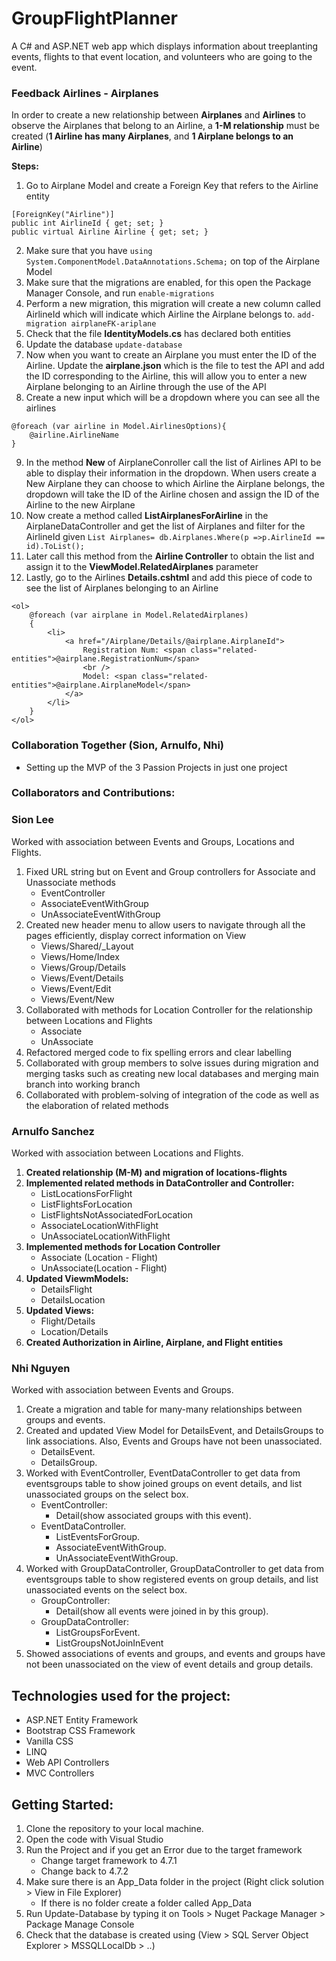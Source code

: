 # GroupFlightPlanner

A C# and ASP.NET web app which displays information about treeplanting events, flights to that event location, and volunteers who are going to the event.

### Feedback Airlines - Airplanes 

In order to create a new relationship between **Airplanes** and **Airlines** to observe the Airplanes that belong to an Airline, a **1-M relationship** must be created (**1 Airline has many Airplanes**, and **1 Airplane belongs to an Airline**)

**Steps:**

1.  Go to Airplane Model and create a Foreign Key that refers to the Airline entity
```
[ForeignKey("Airline")]
public int AirlineId { get; set; }
public virtual Airline Airline { get; set; }
```
2.  Make sure that you have ```using System.ComponentModel.DataAnnotations.Schema;``` on top of the Airplane Model
3.  Make sure that the migrations are enabled, for this open the Package Manager Console, and run ```enable-migrations```
4.  Perform a new migration, this migration will create a new column called AirlineId which will indicate which Airline the Airplane belongs to. ```add-migration airplaneFK-ariplane```
5.  Check that the file **IdentityModels.cs** has declared both entities
6.  Update the database ```update-database```
7.  Now when you want to create an Airplane you must enter the ID of the Airline. Update the **airplane.json** which is the file to test the API and add the ID corresponding to the Airline, this will allow you to enter a new Airplane belonging to an Airline through the use of the API
8.  Create a new input which will be a dropdown where you can see all the airlines
```
@foreach (var airline in Model.AirlinesOptions){
    @airline.AirlineName
}
```
9.  In the method **New** of AirplaneConroller call the list of Airlines API to be able to display their information in the dropdown. When users create a New Airplane they can choose to which Airline the Airplane belongs, the dropdown will take the ID of the Airline chosen and assign the ID of the Airline to the new Airplane
10.  Now create a method called **ListAirplanesForAirline** in the AirplaneDataController and get the list of Airplanes and filter for the AirlineId given ```List Airplanes= db.Airplanes.Where(p =>p.AirlineId == id).ToList();```
11.  Later call this method from the **Airline Controller** to obtain the list and assign it to the **ViewModel.RelatedAirplanes** parameter
12.  Lastly, go to the Airlines **Details.cshtml** and add this piece of code to see the list of Airplanes belonging to an Airline
```
<ol>
    @foreach (var airplane in Model.RelatedAirplanes)
    {
        <li>
            <a href="/Airplane/Details/@airplane.AirplaneId">
                Registration Num: <span class="related-entities">@airplane.RegistrationNum</span> 
                <br /> 
                Model: <span class="related-entities">@airplane.AirplaneModel</span>
            </a>
        </li>
    }
</ol>
```

### Collaboration Together (Sion, Arnulfo, Nhi)
- Setting up the MVP of the 3 Passion Projects in just one project

### Collaborators and Contributions:
### Sion Lee 
Worked with association between Events and Groups, Locations and Flights.
1. Fixed URL string but on Event and Group controllers for Associate and Unassociate methods
   - EventController
   - AssociateEventWithGroup
   - UnAssociateEventWithGroup
2. Created new header menu to allow users to navigate through all the pages efficiently, display correct information on View
   - Views/Shared/_Layout
   - Views/Home/Index
   - Views/Group/Details
   - Views/Event/Details
   - Views/Event/Edit
   - Views/Event/New
3. Collaborated with methods for Location Controller for the relationship between Locations and Flights
    - Associate 
    - UnAssociate
4. Refactored merged code to fix spelling errors and clear labelling
5. Collaborated with group members to solve issues during migration and merging tasks such as creating new local databases and merging main branch into working branch
6. Collaborated with problem-solving of integration of the code as well as the elaboration of related methods

### Arnulfo Sanchez
Worked with association between Locations and Flights.
1. **Created relationship (M-M) and migration of locations-flights**
2. **Implemented related methods in DataController and Controller:**
    - ListLocationsForFlight
    - ListFlightsForLocation
    - ListFlightsNotAssociatedForLocation
    - AssociateLocationWithFlight
    - UnAssociateLocationWithFlight 
3. **Implemented methods for Location Controller**
    - Associate (Location - Flight)
    - UnAssociate(Location - Flight)
4. **Updated ViewmModels:**
    - DetailsFlight
    - DetailsLocation
5. **Updated Views:**
    - Flight/Details
    - Location/Details
6. **Created Authorization in Airline, Airplane, and Flight entities**

### Nhi Nguyen
Worked with association between Events and Groups.
1. Create a migration and table for many-many relationships between groups and events.
2. Created and updated View Model for DetailsEvent, and DetailsGroups to link associations. Also, Events and Groups have not been unassociated.
   - DetailsEvent.
   - DetailsGroup.
3. Worked with EventController, EventDataController to get data from eventsgroups table to show joined groups on event details, and list unassociated groups on the select box.
   - EventController:
        - Detail(show associated groups with this event).
   - EventDataController.
     - ListEventsForGroup.
     - AssociateEventWithGroup.
     - UnAssociateEventWithGroup.
4. Worked with GroupDataController, GroupDataController to get data from eventsgroups table to show registered events on group details, and list unassociated events on the       select box.
   - GroupController:
        - Detail(show all events were joined in by this group).
   - GroupDataController:
       - ListGroupsForEvent.
       - ListGroupsNotJoinInEvent
5. Showed associations of events and groups, and events and groups have not been unassociated on the view of event details and group details.

## Technologies used for the project:
   - ASP.NET Entity Framework
   - Bootstrap CSS Framework
   - Vanilla CSS
   - LINQ
   - Web API Controllers
   - MVC Controllers

## Getting Started:
   1. Clone the repository to your local machine.
   2. Open the code with Visual Studio
   3. Run the Project and if you get an Error due to the target framework
      - Change target framework to 4.7.1
      - Change back to 4.7.2
   4. Make sure there is an App_Data folder in the project (Right click solution > View in File Explorer)
      - If there is no folder create a folder called App_Data
   5. Run Update-Database by typing it on Tools > Nuget Package Manager > Package Manage Console
   6. Check that the database is created using (View > SQL Server Object Explorer > MSSQLLocalDb > ..)
